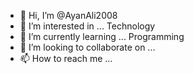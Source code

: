 - 👋 Hi, I’m @AyanAli2008
- 👀 I’m interested in ... Technology
- 🌱 I’m currently learning ... Programming 
- 💞️ I’m looking to collaborate on ...
- 📫 How to reach me ...

<!---
AyanAli2008/AyanAli2008 is a ✨ special ✨ repository because its `README.md` (this file) appears on your GitHub profile.
You can click the Preview link to take a look at your changes.
--->
